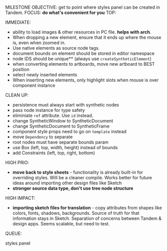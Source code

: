 MILESTONE OBJECTIVE: get to point where styles panel can be created in Tandem.
FOCUS: **do what's convenient for you**
TOP:

IMMEDIATE:

* ability to load images & other resources in PC file. **helps with arch**.
* When dropping a new element, ensure that it ends up where the mouse is, even when zoomed in.
* Use native elements as source node tags.
* document bounds on element should be stored in editor namespace
* node IDS should be unique\*\* (always use `createSyntheticElement`)
* when converting elements to artboards, move new artboard to BEST position
* select newly inserted elements
* When inserting new elements, only highlight slots when mouse is over component instance

CLEAN UP:

* persistence must always start with synthetic nodes
* pass node instance for type safety
* eliminiate `ref` attribute. Use `id` instead.
* change SyntheticWindow to SyntheticDocument
* change SyntheticDocument to SyntheticFrame
* component style props need to go on `template` instead
* move `Dependency` to separate
* root nodes must have separate bounds param
* use Box (left, top, width, height) instead of bounds
* add Constraints (left, top, right, bottom)

HIGH PRIO:

* **move back to style sheets** - functionality is already built-in for overriding styles. Will be a cleaner compile. Works better for future
  ideas around importing other design files like Sketch
* **stronger source data type, don't use tree node structure**

HIGH IMPACT:

* **importing sketch files for translation** - copy attributes from shapes like colors, fonts, shadows, backgrounds. Source of truth for that information stays in Sketch. Separation of concerns between Tandem & design apps. Seems scalable, but need to test.

QUEUE:

styles panel
